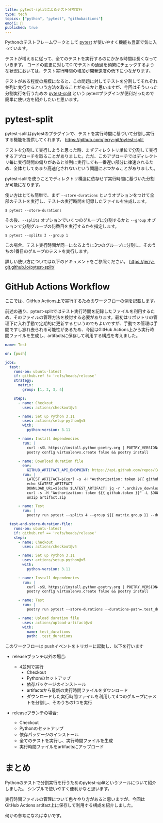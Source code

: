 ```yaml
---
title: pytest-splitによるテスト分割実行
type: tech
topics: ["python", "pytest", "githubactions"]
emoji: 🐍
published: true
---
```


Pythonのテストフレームワークとして [pytest](https://docs.pytest.org/en/8.0.x/index.html) が使いやすく機能も豊富で気に入っています。

テストが増えるに従って、全てのテストを実行するのにかかる時間は長くなっていきます。
コードの変更に対してCIでテストの通過を頻繁にチェックするような状況においては、テスト実行時間の増加が開発速度の低下につながります。

テストがある程度の規模になると、この問題に対してテストを分割してそれぞれ並列に実行するという方法を取ることがあるかと思いますが、今回はそういった分割実行を行うための [pytest-split](https://github.com/jerry-git/pytest-split) という pytestプラグインが便利だったので簡単に使い方を紹介したいと思います。

# pytest-split

pytest-splitはpytestのプラグインで、テストを実行時間に基づいて分割し実行する機能を提供してくれます。
https://github.com/jerry-git/pytest-split

テストを分割して実行しようと思った時、まずディレクトリ単位で分割して実行するアプローチを取ることがありました。ただ、このアプローチではディレクトリ毎に実行時間の偏りがあると並列に実行しても一番遅い部分に律速されるため、全体としてあまり高速化されないという問題にぶつかることがありました。

pytest-splitを使うことでディレクトリ構造に依存せず実行時間に基づいた分割が可能になります。

使い方はとても簡単で、まず `--store-durations` というオプションをつけて全部のテストを実行し、テストの実行時間を記録したファイルを生成します。

```shell
$ pytest --store-durations
```

その後、`--splits` オプションでいくつのグループに分割するかと `--group` オプションで分割グループの何番目を実行するかを指定します。

```shell
$ pytest --splits 3 --group 1
```

この場合、テスト実行時間が同一になるように3つのグループに分割し、そのうちの1番目のグループのテストを実行します。

詳しい使い方については以下のドキュメントをご参照ください。
https://jerry-git.github.io/pytest-split/

# GitHub Actions Workflow

ここでは、GitHub Actions上で実行するためのワークフローの例を記載します。

前述の通り、pytest-splitではテスト実行時間を記録したファイルを利用するため、そのファイルの管理方法を検討する必要があります。最初はリポジトリの管理下に入れ手動で定期的に更新するというのでもよいですが、手動での管理は手間ですし忘れ去られる可能性があるため、今回はGitHub Actions上から実行時間ファイルを生成し、artifactsに保存して利用する構成を考えました。

```yaml
name: Test

on: [push]

jobs:
  test:
    runs-on: ubuntu-latest
    if: github.ref != 'refs/heads/release'
    strategy:
      matrix:
        group: [1, 2, 3, 4]

    steps:
      - name: Checkout
        uses: actions/checkout@v4

      - name: Set up Python 3.11
        uses: actions/setup-python@v5
        with:
          python-version: 3.11

      - name: Install dependencies
        run: |
          curl -sSL https://install.python-poetry.org | POETRY_VERSION=1.8.1 python3 -
          poetry config virtualenvs.create false && poetry install

      - name: Download duration file
        env:
          GITHUB_ARTIFACT_API_ENDPOINT: https://api.github.com/repos/{owner}/{repos}/actions/artifacts
        run: |
          LATEST_ARTIFACT=$(curl -s -H "Authorization: token ${{ github.token }}" ${GITHUB_ARTIFACT_API_ENDPOINT}?name=test_durations | jq '.artifacts[0]')
          echo $LATEST_ARTIFACT
          DOWNLOAD_URL=$(echo $LATEST_ARTIFACT| jq -r '.archive_download_url')
          curl -s -H "Authorization: token ${{ github.token }}" -L $DOWNLOAD_URL -o artifact.zip
          unzip artifact.zip

      - name: Test
        run: |
          poetry run pytest --splits 4 --group ${{ matrix.group }} --durations-path=.test_durations

  test-and-store-duration-file:
    runs-on: ubuntu-latest
    if: github.ref == 'refs/heads/release'
    steps:
      - name: Checkout
        uses: actions/checkout@v4

      - name: Set up Python 3.11
        uses: actions/setup-python@v5
        with:
          python-version: 3.11

      - name: Install dependencies
        run: |
          curl -sSL https://install.python-poetry.org | POETRY_VERSION=1.8.1 python3 -
          poetry config virtualenvs.create false && poetry install

      - name: Test
        run: |
          poetry run pytest --store-durations --durations-path=.test_durations

      - name: Upload duration file
        uses: actions/upload-artifact@v4
        with:
          name: test_durations
          path: .test_durations
```

このワークフローは pushイベントをトリガーに起動し、以下を行います

- releaseブランチ以外の場合:
  - 4並列で実行
    - Checkout
    - Pythonのセットアップ
    - 依存パッケージのインストール
    - artifactsから最新の実行時間ファイルをダウンロード
    - ダウンロードした実行時間ファイルを利用して4つのグループにテストを分割し、そのうちの1つを実行

- releaseブランチの場合:
  - Checkout
  - Pythonのセットアップ
  - 依存パッケージのインストール
  - 全てのテストを実行し、実行時間ファイルを生成
  - 実行時間ファイルをartifactsにアップロード

# まとめ

Pythonのテストで分割実行を行うためのpytest-splitというツールについて紹介しました。
シンプルで使いやすく便利かなと思います。

実行時間ファイルの管理について色々やり方があると思いますが、今回はGitHub Actions artifact上に保存して利用する構成を紹介しました。

何かの参考になれば幸いです。
